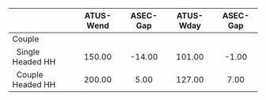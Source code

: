 
|                      |    ATUS-Wend |     ASEC-Gap |    ATUS-Wday |     ASEC-Gap |
| -------------------- | :----------: | :----------: | :----------: | :----------: |
| Couple               |              |              |              |              |
| &nbsp;&nbsp;Single Headed HH |       150.00 |       -14.00 |       101.00 |        -1.00 |
| &nbsp;&nbsp;Couple Headed HH |       200.00 |         5.00 |       127.00 |         7.00 |


